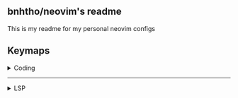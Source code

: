 ## bnhtho/neovim's readme
This is my readme for my personal neovim configs

## Keymaps

<details>
  <summary>Coding</summary>


| Mode    | Keymap      | Function                                                   |
|---------|-------------|------------------------------------------------------------|
| Normal  | <kbd><leader></kbd> + <kbd>a</kbd> | Select all lines from the cursor position to the end of the file |
| Normal  | <kbd><leader></kbd> + <kbd>h</kbd> | Move to the window to the left |
| Normal  | <kbd><leader></kbd> + <kbd>j</kbd> | Move to the window below |
| Normal  | <kbd><leader></kbd> + <kbd>k</kbd> | Move to the window above |
| Normal  | <kbd><leader></kbd> + <kbd>l</kbd> | Move to the window to the right |
| Normal  | <kbd>s</kbd> + <kbd>j</kbd> | Split the current window horizontally and switch to the new window |
| Normal  | <kbd>s</kbd> + <kbd>l</kbd> | Split the current window vertically and switch to the new window |
| Normal  | <kbd>Ctrl</kbd> + <kbd>s</kbd> | Save the current file |
| Visual  | <kbd>></kbd> | Indent the selected lines to the right and maintain selection |
| Visual  | <kbd><</kbd> | Indent the selected lines to the left and maintain selection |
| Normal, Command | <kbd>Ctrl</kbd> + <kbd>h</kbd> | Navigate to the window to the left |
| Normal, Command | <kbd>Ctrl</kbd> + <kbd>l</kbd> | Navigate to the window to the right |
| Normal, Command | <kbd>Ctrl</kbd> + <kbd>k</kbd> | Navigate to the window above |
| Normal, Command | <kbd>Ctrl</kbd> + <kbd>j</kbd> | Navigate to the window below |
| Normal  | <kbd>Shift</kbd> + <kbd>Tab</kbd> | Switch to the last edited buffer |
| Normal  | <kbd><leader></kbd> + <kbd>w</kbd> | Close the current buffer |
| Normal  | <kbd>D</kbd> | Copy the current line or selection |
| Visual  | <kbd>Ctrl</kbd> + <kbd>d</kbd> | Copy the previous line in visual mode and maintain selection |
| Normal  | <kbd>j</kbd> | Move down a line, or down a wrapped line if line wrapping is enabled |
| Normal  | <kbd>k</kbd> | Move up a line, or up a wrapped line if line wrapping is enabled |
| Normal  | <kbd><leader></kbd> + <kbd>g</kbd> | Trigger live grep |
| Normal  | <kbd>q</kbd> + <kbd>:</kbd> | Placeholder for a custom command |
| Normal  | <kbd><leader></kbd> + <kbd>t</kbd> | Toggle the Neotree file explorer |
| Normal  | <kbd>Esc</kbd> | Close all floating windows |
| Normal  | <kbd><leader></kbd> + <kbd>`</kbd> | Toggle the terminal |
| Normal  | <kbd>s</kbd> + <kbd>b</kbd> | Split the buffer horizontally |
| Normal  | <kbd>v</kbd> + <kbd>b</kbd> | Split the buffer vertically |
| Command | <kbd>Down</kbd> | Move down the autocomplete suggestion list |
| Command | <kbd>Up</kbd> | Move up the autocomplete suggestion list |

</details>

---
<details>

<summary>LSP</summary>

| Mode  | Keymap              | Function                                                 |
|-------|---------------------|----------------------------------------------------------|
| Normal | <kbd>g</kbd> + <kbd>D</kbd> | Go to the declaration of the symbol under the cursor |
| Visual | <kbd>F</kbd> | Search and Replace |
| Normal | <kbd>g</kbd> + <kbd>d</kbd> | Go to the definition of the symbol under the cursor |
| Normal | <kbd>K</kbd> | Show hover information for the symbol under the cursor |
| Normal | <kbd>gi</kbd> | Go to the implementation of the symbol under the cursor |
| Normal | <kbd>Ctrl</kbd> + <kbd>k</kbd> | Show signature help for the function under the cursor |
| Normal | <kbd><<leader>></kbd> + <kbd>wa</kbd> | Add the current workspace folder |
| Normal | <kbd><<leader>></kbd> + <kbd>wr</kbd> | Remove the current workspace folder |
| Normal | <kbd><<leader>></kbd> + <kbd>wl</kbd> | List all workspace folders |
| Normal | <kbd><<leader>></kbd> + <kbd>D</kbd> | Go to the type definition of the symbol under the cursor |
| Normal | <kbd><<leader>></kbd> + <kbd>rn</kbd> | Rename the symbol under the cursor |
| Normal | <kbd><<leader>></kbd> + <kbd>ca</kbd> | Show code actions available for the symbol under the cursor |
| Normal | <kbd>gr</kbd> | Show references to the symbol under the cursor |
| Normal | <kbd><<leader>></kbd> + <kbd>f</kbd> | Format the current buffer asynchronously |

</details>
